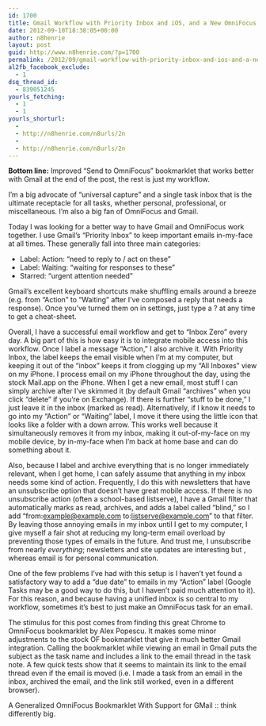 ```yaml
---
id: 1700
title: Gmail Workflow with Priority Inbox and iOS, and a New OmniFocus Bookmarklet
date: 2012-09-10T18:38:05+00:00
author: n8henrie
layout: post
guid: http://www.n8henrie.com/?p=1700
permalink: /2012/09/gmail-workflow-with-priority-inbox-and-ios-and-a-new-omnifocus-bookmarklet/
al2fb_facebook_exclude:
  - 1
dsq_thread_id:
  - 839051245
yourls_fetching:
  - 1
  - 1
yourls_shorturl:
  - 
  - http://n8henrie.com/n8urls/2n
  - 
  - http://n8henrie.com/n8urls/2n
---
```

**Bottom line:** Improved &#8220;Send to OmniFocus&#8221; bookmarklet that works better with Gmail at the end of the post, the rest is just my workflow.
  
<!--more-->


  
I&#8217;m a big advocate of &#8220;universal capture&#8221; and a single task inbox that is the ultimate receptacle for all tasks, whether personal, professional, or miscellaneous. I&#8217;m also a big fan of OmniFocus and Gmail. 

Today I was looking for a better way to have Gmail and OmniFocus work together. I use Gmail&#8217;s &#8220;Priority Inbox&#8221; to keep important emails in-my-face at all times. These generally fall into three main categories:

  * Label: Action: &#8220;need to reply to / act on these&#8221;
  * Label: Waiting: &#8220;waiting for responses to these&#8221;
  * Starred: &#8220;urgent attention needed&#8221;

Gmail&#8217;s excellent keyboard shortcuts make shuffling emails around a breeze (e.g. from &#8220;Action&#8221; to &#8220;Waiting&#8221; after I&#8217;ve composed a reply that needs a response). Once you&#8217;ve turned them on in settings, just type a ? at any time to get a cheat-sheet. 

Overall, I have a successful email workflow and get to &#8220;Inbox Zero&#8221; every day. A big part of this is how easy it is to integrate mobile access into this workflow. Once I label a message &#8220;Action,&#8221; I also archive it. With Priority Inbox, the label keeps the email visible when I&#8217;m at my computer, but keeping it out of the &#8220;inbox&#8221; keeps it from clogging up my &#8220;All Inboxes&#8221; view on my iPhone. I process email on my iPhone throughout the day, using the stock Mail.app on the iPhone. When I get a new email, most stuff I can simply archive after I&#8217;ve skimmed it (by default Gmail &#8220;archives&#8221; when you click &#8220;delete&#8221; if you&#8217;re on Exchange). If there is further &#8220;stuff to be done,&#8221; I just leave it in the inbox (marked as read). Alternatively, if I know it needs to go into my &#8220;Action&#8221; or &#8220;Waiting&#8221; label, I move it there using the little icon that looks like a folder with a down arrow. This works well because it simultaneously removes it from my inbox, making it out-of-my-face on my mobile device, by in-my-face when I&#8217;m back at home base and can do something about it.

Also, because I label and archive everything that is no longer immediately relevant, when I get home, I can safely assume that anything in my inbox needs some kind of action. Frequently, I do this with newsletters that have an unsubscribe option that doesn&#8217;t have great mobile access. If there is no unsubscribe action (often a school-based listserve), I have a Gmail filter that automatically marks as read, archives, and adds a label called &#8220;blind,&#8221; so I add &#8220;from:example@example.com to:listserve@example.com&#8221; to that filter. By leaving those annoying emails in my inbox until I get to my computer, I give myself a fair shot at reducing my long-term email overload by preventing those types of emails in the future. And trust me, I unsubscribe from nearly _everything_; newsletters and site updates are interesting but [](http://www.n8henrie.com/2012/06/how-to-use-rss-feeds-to-customize-your/ "belong in my RSS feed"), whereas email is for personal communication.

One of the few problems I&#8217;ve had with this setup is I haven&#8217;t yet found a satisfactory way to add a &#8220;due date&#8221; to emails in my &#8220;Action&#8221; label (Google Tasks may be a good way to do this, but I haven&#8217;t paid much attention to it). For this reason, and because having a unified inbox is so central to my workflow, sometimes it&#8217;s best to just make an OmniFocus task for an email. 

The stimulus for this post comes from finding this great Chrome to OmniFocus bookmarklet by Alex Popescu. It makes some minor adjustments to the stock OF bookmarklet that give it much better Gmail integration. Calling the bookmarklet while viewing an email in Gmail puts the subject as the task name and includes a link to the email thread in the task note. A few quick tests show that it seems to maintain its link to the email thread even if the email is moved (i.e. I made a task from an email in the inbox, archived the email, and the link still worked, even in a different browser).

A Generalized OmniFocus Bookmarklet With Support for GMail :: think differently big.</p>